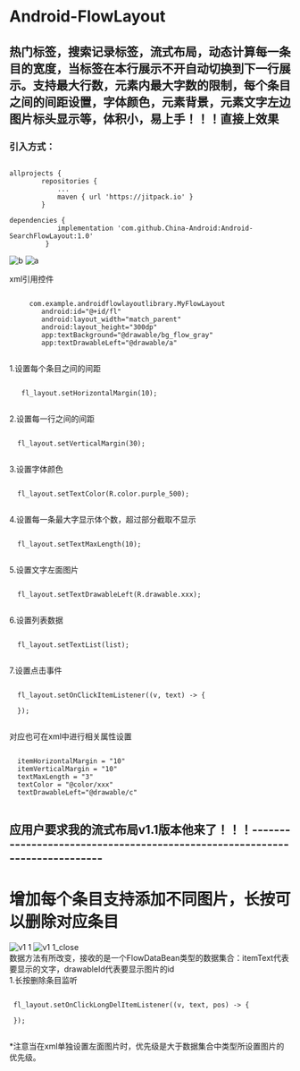 # Android-FlowLayout
## 热门标签，搜索记录标签，流式布局，动态计算每一条目的宽度，当标签在本行展示不开自动切换到下一行展示。支持最大行数，元素内最大字数的限制，每个条目之间的间距设置，字体颜色，元素背景，元素文字左边图片标头显示等，体积小，易上手！！！直接上效果


### 引入方式：
<pre><code>
allprojects {
		repositories {
			...
			maven { url 'https://jitpack.io' }
	    }
   
dependencies {
	        implementation 'com.github.China-Android:Android-SearchFlowLayout:1.0'
	     }
</code></pre>
![b](https://user-images.githubusercontent.com/65054178/189288873-9cc41b62-2ab0-46c4-aae6-123c08e7cac9.png)
![a](https://user-images.githubusercontent.com/65054178/189288876-b1dc4868-b213-4b81-81c9-baf31161b42b.png)

xml引用控件
 <pre><code>
     com.example.androidflowlayoutlibrary.MyFlowLayout
        android:id="@+id/fl"
        android:layout_width="match_parent"
        android:layout_height="300dp"
        app:textBackground="@drawable/bg_flow_gray"
        app:textDrawableLeft="@drawable/a"
  </code></pre>
  1.设置每个条目之间的间距
  <pre><code>
   fl_layout.setHorizontalMargin(10);
   </code></pre>
  2.设置每一行之间的间距
  <pre><code>
  fl_layout.setVerticalMargin(30);
  </code></pre>
  3.设置字体颜色
  <pre><code>
  fl_layout.setTextColor(R.color.purple_500);
  </code></pre>
  4.设置每一条最大字显示体个数，超过部分截取不显示
  <pre><code>
  fl_layout.setTextMaxLength(10);
  </code></pre>
  5.设置文字左面图片
  <pre><code>
  fl_layout.setTextDrawableLeft(R.drawable.xxx);
  </code></pre>
  6.设置列表数据
  <pre><code>
  fl_layout.setTextList(list);
  </code></pre>
  7.设置点击事件
  <pre><code>
  fl_layout.setOnClickItemListener((v, text) -> {

  });
  </code></pre>
 对应也可在xml中进行相关属性设置
 <pre><code>
  itemHorizontalMargin = "10"
  itemVerticalMargin = "10"
  textMaxLength = "3"
  textColor = "@color/xxx"
  textDrawableLeft="@drawable/c"
 </code></pre>
 
 ## 应用户要求我的流式布局v1.1版本他来了！！！---------------------------------------------------------------------------
 
 # 增加每个条目支持添加不同图片，长按可以删除对应条目
 ![v1 1](https://user-images.githubusercontent.com/65054178/189287992-0488e68c-137c-4cec-a3a7-136a3d2614e1.png)
 ![v1 1_close](https://user-images.githubusercontent.com/65054178/189287995-2fe6ec6c-f891-40fa-b93e-ff85a80adc81.png)
 <br>
数据方法有所改变，接收的是一个FlowDataBean类型的数据集合：itemText代表要显示的文字，drawableId代表要显示图片的id
 </br>
 1.长按删除条目监听
 <pre><code>
 fl_layout.setOnClickLongDelItemListener((v, text, pos) -> {

 });
 </code></pre>
 *注意当在xml单独设置左面图片时，优先级是大于数据集合中类型所设置图片的优先级。
  
